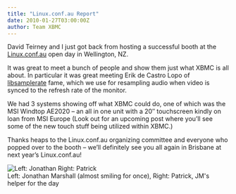 ```yaml
---
title: "Linux.conf.au Report"
date: 2010-01-27T03:00:00Z
author: Team XBMC
---
```


David Teirney and I just got back from hosting a successful booth at the [Linux.conf.au](https://www.lca2010.org.nz/) open day in Wellington, NZ.

It was great to meet a bunch of people and show them just what XBMC is all about. In particular it was great meeting Erik de Castro Lopo of [libsamplerate](http://www.mega-nerd.com/SRC/) fame, which we use for resampling audio when video is synced to the refresh rate of the monitor.

We had 3 systems showing off what XBMC could do, one of which was the MSI Windtop AE2020 – an all in one unit with a 20″ touchscreen kindly on loan from MSI Europe (Look out for an upcoming post where you’ll see some of the new touch stuff being utilized within XBMC.)

Thanks heaps to the Linux.conf.au organizing committee and everyone who popped over to the booth – we’ll definitely see you all again in Brisbane at next year’s Linux.conf.au!

![Left: Jonathan Right: Patrick](/sites/default/files/uploads/linuxconf-scaled.webp "linuxconf-scaled")  
 Left: Jonathan Marshall (almost smiling for once), Right: Patrick, JM's helper for the day
